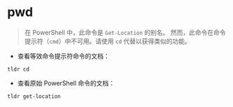 # pwd

> 在 PowerShell 中，此命令是 `Get-Location` 的别名。
> 然而，此命令在命令提示符（`cmd`）中不可用。请使用 `cd` 代替以获得类似的功能。

- 查看等效命令提示符命令的文档：

`tldr cd`

- 查看原始 PowerShell 命令的文档：

`tldr get-location`